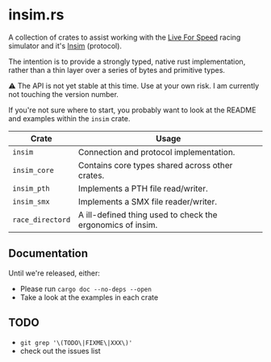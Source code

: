 # insim.rs

A collection of crates to assist working with the [Live For Speed](https://lfs.net/)
racing simulator and it's [Insim](https://en.lfsmanual.net/wiki/InSim.txt) (protocol).

The intention is to provide a strongly typed, native rust implementation, rather
than a thin layer over a series of bytes and primitive types.

:warning: The API is not yet stable at this time. Use at your own risk. I am
currently not touching the version number.

If you're not sure where to start, you probably want to look at the README and examples within the `insim` crate.

| Crate            | Usage                                                      |
| ---------------- | ---------------------------------------------------------- |
| `insim`          | Connection and protocol implementation.                    |
| `insim_core`     | Contains core types shared across other crates.            |
| `insim_pth`      | Implements a PTH file read/writer.                         |
| `insim_smx`      | Implements a SMX file reader/writer.                       |
| `race_directord` | A ill-defined thing used to check the ergonomics of insim. |

## Documentation

Until we're released, either:

- Please run `cargo doc --no-deps --open`
- Take a look at the examples in each crate

## TODO

- `git grep '\(TODO\|FIXME\|XXX\)'`
- check out the issues list
